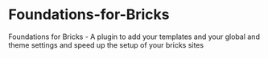 # Foundations-for-Bricks
Foundations for Bricks - A plugin to add your templates and your global and theme settings and speed up the setup of your bricks sites
